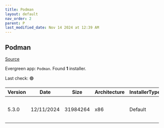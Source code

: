 ```yaml
---
title: Podman
layout: default
nav_order: 2
parent: P
last_modified_date: Nov 14 2024 at 12:39 AM
---
```


## Podman

[Source](https://github.com/containers/podman)

Evergreen app: `Podman`. Found **1** installer.

Last check: 🟢

| Version | Date       | Size     | Architecture | InstallerType | Type | URI                                                                                                                                                                          |
| ------- | ---------- | -------- | ------------ | ------------- | ---- | ---------------------------------------------------------------------------------------------------------------------------------------------------------------------------- |
| 5.3.0   | 12/11/2024 | 31984264 | x86          | Default       | exe  | [https://github.com/containers/podman/releases/download/v5.3.0/podman-5.3.0-setup.exe](https://github.com/containers/podman/releases/download/v5.3.0/podman-5.3.0-setup.exe) |
